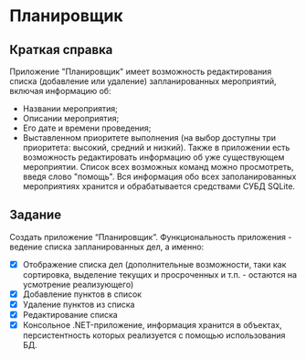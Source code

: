 ﻿# Планировщик
## Краткая справка
Приложение "Планировщик" имеет возможность редактирования списка (добавление или удаление) запланированных мероприятий, включая информацию об:
* Названии мероприятия;
* Описании мероприятия;
* Его дате и времени проведения;
* Выставленном приоритете выполнения (на выбор доступны три приоритета: высокий, средний и низкий).
Также в приложении есть возможность редактировать информацию об уже существующем мероприятии.
Список всех возможных команд можно просмотреть, введя слово "помощь".
Вся информация обо всех заполанированных мероприятиях хранится и обрабатывается средствами СУБД SQLite.

## Задание
Создать приложение “Планировщик”. Функциональность приложения - ведение списка запланированных дел, а именно:
-[x] Отображение списка дел (дополнительные возможности, таки как сортировка, выделение текущих и просроченных и т.п. - остаются на усмотрение реализующего)
-[x] Добавление пунктов в список
-[x] Удаление пунктов из списка
-[x] Редактирование списка
-[x] Консольное .NET-приложение, информация хранится в объектах, персистентность которых реализуется с помощью использования БД.